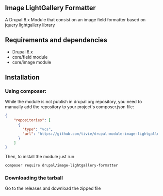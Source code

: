 Image LightGallery Formatter
------------------------------

A Drupal 8.x Module that consist on an image field formatter based on [jquery lightgallery library]


## Requirements and dependencies

 - Drupal 8.x
 - core/field module 
 - core/image module

## Installation

### Using composer:

While the module is not publish in drupal.org repository, you need to manually add the repository to your project's composer.json file:

```json
{
    "repositories": [
      {
        "type": "vcs",
        "url": "https://github.com/tivie/drupal-module-image-lightgallery-formatter"
      }
    ]
}
```

Then, to install the module just run:

```bash
composer require drupal/image-lightgallery-formatter
```

### Downloading the tarball

Go to the releases and download the zipped file



[jquery lightgallery library]: http://sachinchoolur.github.io/lightGallery/

